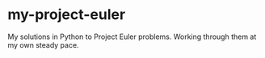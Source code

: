 # my-project-euler
My solutions in Python to Project Euler problems. Working through them at my own steady pace.
